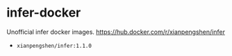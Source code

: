 # infer-docker
Unofficial infer docker images. https://hub.docker.com/r/xianpengshen/infer

* `xianpengshen/infer:1.1.0`
